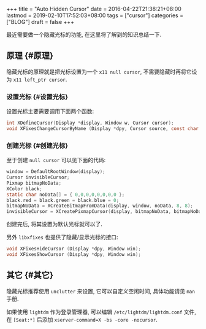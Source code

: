+++
title = "Auto Hidden Cursor"
date = 2016-04-22T21:38:21+08:00
lastmod = 2019-02-10T17:52:03+08:00
tags = ["cursor"]
categories = ["BLOG"]
draft = false
+++

最近需要做一个隐藏光标的功能, 在这里将了解到的知识总结一下.


## 原理 {#原理}

隐藏光标的原理就是把光标设置为一个 `x11 null cursor`, 不需要隐藏时再将它设为 `x11 left_ptr cursor`.


### 设置光标 {#设置光标}

设置光标主要需要调用下面两个函数:

```c
int XDefineCursor(Display *display, Window w, Cursor cursor);
void XFixesChangeCursorByName (Display *dpy, Cursor source, const char *name);
```


### 创建光标 {#创建光标}

至于创建 `null cursor` 可以见下面的代码:

```c
window = DefaultRootWindow(display);
Cursor invisibleCursor;
Pixmap bitmapNoData;
XColor black;
static char noData[] = { 0,0,0,0,0,0,0,0 };
black.red = black.green = black.blue = 0;
bitmapNoData = XCreateBitmapFromData(display, window, noData, 8, 8);
invisibleCursor = XCreatePixmapCursor(display, bitmapNoData, bitmapNoData, &black, &black, 0, 0);
```

创建完后, 将其设置为默认光标就可以了.

另外 `libxfixes` 也提供了隐藏/显示光标的接口:

```c
void XFixesHideCursor (Display *dpy, Window win);
void XFixesShowCursor (Display *dpy, Window win);
```


## 其它 {#其它}

隐藏光标推荐使用 `unclutter` 来设置, 它可以自定义空闲时间, 具体功能请见 `man` 手册.

如果使用 `lightdm` 作为登录管理器, 可以编辑 `/etc/lightdm/lightdm.conf` 文件,
在 `[Seat:*]` 后添加 `xserver-command=X -bs -core -nocursor`.
